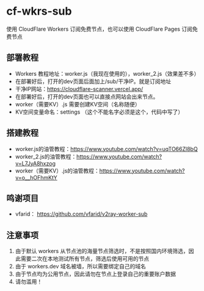# cf-wkrs-sub

使用 CloudFlare Workers 订阅免费节点，也可以使用 CloudFlare Pages 订阅免费节点

## 部署教程

- Workers 教程地址：worker.js（我现在使用的），worker_2.js（效果差不多）
- 在部署好后，打开的dev页面后面加上/sub/干净IP。就是订阅地址
- 干净IP网站：https://cloudflare-scanner.vercel.app/
- 在部署好后，打开的dev页面也可以直接点网站会出来节点。
- worker（需要KV）.js 需要创建KV空间（名称随便）
- KV空间变量命名：settings （这个不能名字必须是这个，代码中写了）

## 搭建教程
- worker.js的油管教程：https://www.youtube.com/watch?v=uqTO66Zl8bQ
- worker_2.js的油管教程：https://www.youtube.com/watch?v=L7JyA8hxzog
- worker（需要KV）.js的油管教程：https://www.youtube.com/watch?v=o__hOFhmKtY

## 鸣谢项目

- vfarid： https://github.com/vfarid/v2ray-worker-sub

## 注意事项

1. 由于默认 workers 从节点池的海量节点筛选时，不是按照国内环境筛选，因此需要二次在本地测试所有节点，筛选后使用可用的节点
2. 由于 workers.dev 域名被墙，所以需要绑定自己的域名
3. 由于节点均为公用节点，因此请勿在节点上登录自己的重要账户数据
4. 请勿滥用！
